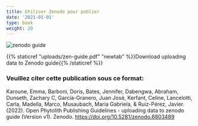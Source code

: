 ```yaml
---
title: Utiliser Zenodo pour publier 
date: '2021-01-01'
type: book
weight: 20
---
```


![zenodo guide](zenodo-guide.jpg "Uploading data to Zenodo guide")

{{% staticref "uploads/zen-guide.pdf" "newtab" %}}Download uploading data to Zenodo guide{{% /staticref %}}

### Veuillez citer cette publication sous ce format:

Karoune, Emma, Barboni, Doris, Bates, Jennifer, Dabengwa, Abraham, Dunseth, Zachary C, García-Granero, Juan José, Kerfant, Celine, Lancelotti, Carla, Madella, Marco, Musaubach, Maria Gabriela, & Ruiz-Pérez, Javier. (2022). Open Phytolith Publishing Guidelines - uploading data to zenodo guide (Version v1). Zenodo. https://doi.org/10.5281/zenodo.6803489

